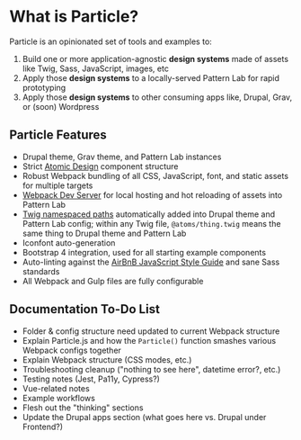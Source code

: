 # What is Particle?

Particle is an opinionated set of tools and examples to:

1. Build one or more application-agnostic **design systems** made of assets like Twig, Sass, JavaScript, images, etc
2. Apply those **design systems** to a locally-served Pattern Lab for rapid prototyping
3. Apply those **design systems** to other consuming apps like, Drupal, Grav, or \(soon\) Wordpress

## Particle Features

* Drupal theme, Grav theme, and Pattern Lab instances
* Strict [Atomic Design](http://atomicdesign.bradfrost.com/) component structure
* Robust Webpack bundling of all CSS, JavaScript, font, and static assets for multiple targets
* [Webpack Dev Server](https://github.com/webpack/webpack-dev-server) for local hosting and hot reloading of assets into Pattern Lab
* [Twig namespaced paths](https://symfony.com/doc/current/templating/namespaced_paths.html) automatically added into Drupal theme and Pattern Lab config; within any Twig file, `@atoms/thing.twig` means the same thing to Drupal theme and Pattern Lab
* Iconfont auto-generation
* Bootstrap 4 integration, used for all starting example components
* Auto-linting against the [AirBnB JavaScript Style Guide](https://github.com/airbnb/javascript) and sane Sass standards
* All Webpack and Gulp files are fully configurable

## Documentation To-Do List

* Folder & config structure need updated to current Webpack structure
* Explain Particle.js and how the `Particle()` function smashes various Webpack configs together
* Explain Webpack structure \(CSS modes, etc.\)
* Troubleshooting cleanup \("nothing to see here", datetime error?, etc.\)
* Testing notes \(Jest, Pa11y, Cypress?\)
* Vue-related notes
* Example workflows
* Flesh out the "thinking" sections
* Update the Drupal apps section \(what goes here vs. Drupal under Frontend?\)
